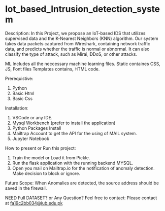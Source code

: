 # Iot_based_Intrusion_detection_system

Description:
In this Project, we propose an IoT-based IDS that utilizes supervised data and the K-Nearest Neighbors (KNN) algorithm. Our system takes data packets captured from Wireshark, containing network traffic data, and predicts whether the traffic is normal or abnormal. It can also classify the type of attack, such as Mirai, DDoS, or other attacks.

ML Includes all the neccessary machine learning files.
Static containes CSS, JS, Font files
Templates contains, HTML code. 

Prerequistive:
1. Python
2. Basic Html
3. Basic Css

Installation:
1. VSCode or any IDE.
2. Mysql Workbench (prefer to install the application)
3. Python Packages Install
4. Mailtrap Account to get the API for the using of MAIL system.
4. Jupyter Notebook

How to present or Run this project:
1. Train the model or Load it from Pickle.
2. Run the flask application with the running backend MYSQL.
3. Open you mail on Mailtrap.io for the notification of anomaly detection. Make decision to block or ignore.

Future Scope:
When Anomalies are detected, the source address should be saved in the firewall.


NEED Full DATASET? or Any Question?
Feel free to contact:
Please contact at fa19c2bb034@iub.edu.pk